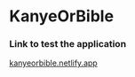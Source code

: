 # KanyeOrBible

### Link to test the application
[kanyeorbible.netlify.app](https://kanyeorbible.netlify.app)
